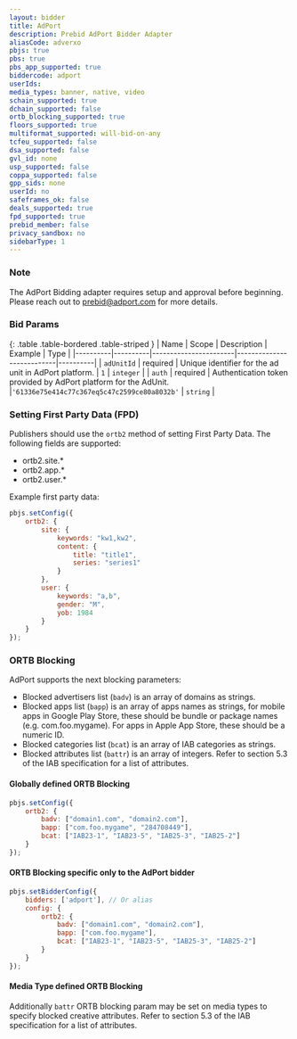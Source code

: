 ```yaml
---
layout: bidder
title: AdPort
description: Prebid AdPort Bidder Adapter
aliasCode: adverxo
pbjs: true
pbs: true
pbs_app_supported: true
biddercode: adport
userIds:
media_types: banner, native, video
schain_supported: true
dchain_supported: false
ortb_blocking_supported: true
floors_supported: true
multiformat_supported: will-bid-on-any
tcfeu_supported: false
dsa_supported: false
gvl_id: none
usp_supported: false
coppa_supported: false
gpp_sids: none
userId: no
safeframes_ok: false
deals_supported: true
fpd_supported: true
prebid_member: false
privacy_sandbox: no
sidebarType: 1
---
```


### Note

The AdPort Bidding adapter requires setup and approval before beginning. Please reach out to <prebid@adport.com> for
more details.

### Bid Params

{: .table .table-bordered .table-striped }
| Name | Scope | Description | Example | Type |
|----------|----------|-----------------------|---------------------------|----------|
| `adUnitId`   | required | Unique identifier for the ad unit in AdPort platform. | `1` | `integer` |
| `auth`       | required | Authentication token provided by AdPort platform for the AdUnit. |`'61336e75e414c77c367eq5c47c2599ce80a8032b'` | `string` |

### Setting First Party Data (FPD)

Publishers should use the `ortb2` method of setting First Party Data. The following fields are supported:

- ortb2.site.\*
- ortb2.app.\*
- ortb2.user.\*

Example first party data:

```javascript
pbjs.setConfig({
    ortb2: {
        site: {
            keywords: "kw1,kw2",
            content: {
                title: "title1",
                series: "series1"
            }
        },
        user: {
            keywords: "a,b",
            gender: "M",
            yob: 1984
        }
    }
});
```

### ORTB Blocking

AdPort supports the next blocking parameters:

- Blocked advertisers list (`badv`) is an array of domains as strings.
- Blocked apps list (`bapp`) is an array of apps names as strings, for mobile apps in Google Play Store, these should be
  bundle or package names (e.g. com.foo.mygame). For apps in Apple App Store, these should be a numeric ID.
- Blocked categories list (`bcat`) is an array of IAB categories as strings.
- Blocked attributes list (`battr`) is an array of integers. Refer to section 5.3 of the IAB specification for a list of
  attributes.

#### Globally defined ORTB Blocking

```javascript
pbjs.setConfig({
    ortb2: {
        badv: ["domain1.com", "domain2.com"],
        bapp: ["com.foo.mygame", "284708449"],
        bcat: ["IAB23-1", "IAB23-5", "IAB25-3", "IAB25-2"]
    }
});
```

#### ORTB Blocking specific only to the AdPort bidder

```javascript
pbjs.setBidderConfig({
    bidders: ['adport'], // Or alias
    config: {
        ortb2: {
            badv: ["domain1.com", "domain2.com"],
            bapp: ["com.foo.mygame"],
            bcat: ["IAB23-1", "IAB23-5", "IAB25-3", "IAB25-2"]
        }
    }
});
```

#### Media Type defined ORTB Blocking

Additionally `battr` ORTB blocking param may be set on media types to specify blocked creative
attributes. Refer to section 5.3 of the IAB specification for a list of attributes.
